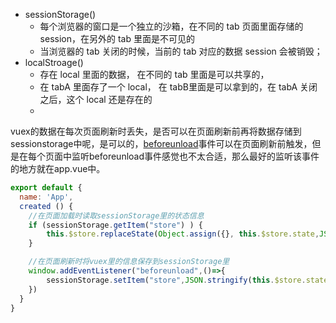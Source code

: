 * sessionStorage()
   	* 每个浏览器的窗口是一个独立的沙箱，在不同的 tab 页面里面存储的 session，在另外的 tab 里面是不可见的
   	* 当浏览器的 tab 关闭的时候，当前的 tab 对应的数据 session 会被销毁；
* localStroage()
  	* 存在 local 里面的数据， 在不同的 tab 里面是可以共享的，
  	* 在 tabA 里面存了一个 local， 在 tabB里面是可以拿到的，在 tabA 关闭之后，这个 local 还是存在的
  	* 

vuex的数据在每次页面刷新时丢失，是否可以在页面刷新前再将数据存储到sessionstorage中呢，是可以的，[beforeunload](https://www.w3cschool.cn/fetch_api/fetch_api-9vhu2oq0.html)事件可以在页面刷新前触发，但是在每个页面中监听beforeunload事件感觉也不太合适，那么最好的监听该事件的地方就在app.vue中。

```javascript
export default {
  name: 'App',
  created () {
    //在页面加载时读取sessionStorage里的状态信息
    if (sessionStorage.getItem("store") ) {
        this.$store.replaceState(Object.assign({}, this.$store.state,JSON.parse(sessionStorage.getItem("store"))))
    } 

    //在页面刷新时将vuex里的信息保存到sessionStorage里
    window.addEventListener("beforeunload",()=>{
        sessionStorage.setItem("store",JSON.stringify(this.$store.state))
    })
  }
}


```




